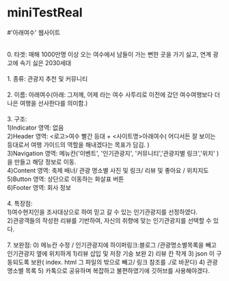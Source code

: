 # miniTestReal
#'아래여수' 웹사이트 </br>

</br>
0. 타겟: 매해 1000만명 이상 오는 여수에서 남들이 가는 뻔한 곳을 가기 싫고, 연계 광고에 속기 싫은 2030세대</br>
</br>1. 종류: 관광지 추천 및 커뮤니티</br>
</br>2. 이름: 아래여수(아래: 그저께, 어제 라는 여수 사투리로 이전에 갔던 여수여행보다 더 나은 여행을 선사한다를 의미함.)</br>
</br>3. 구조:</br>
   1)Indicator 영역: 없음 </br>
   2)Header 영역: <로고>여수 빨간 등대 + <사이트명>아래여수( 어디서든 잘 보이는 등대로서 여행 가이드의 역할을 해내겠다는 목표가 담김. ) </br>
   3)Navigation 영역: 메뉴칸('이벤트', '인기관광지', '커뮤니티','관광지별 링크','위치' )을 만들고 해당 정보로 이동. </br>
   4)Content 영역: 축제 배너/ 관광 명소별 사진 및 링크/ 리뷰 및 좋아요 / 위치지도 </br>
   5)Button 영역: 상단으로 이동하는 화살표 버튼</br>
   6)Footer 영역: 회사 정보</br>
</br>4. 특장점:</br>
   1)여수현지인을 조사대상으로 하여 믿고 갈 수 있는 인기관광지를 선정하였다. </br>
   2)관광객들의 작성한 리뷰를 기반하여, 자신의 취향에 맞는 인기관광지를 선택할 수 있다. </br>
</br>7. 보완점:
   0) 메뉴칸 수정 / 인기관광지에 하이퍼링크:블로그 /관광명소별목록을 빼고 인기관광지 옆에 위치하게 
   1)리뷰 삽입 및 저장 기숭 보완
   2) 리뷰 칸 작게
   3) json  이 구동되도록 보완( index. html 그 파일의 밖으로 빼고/ 링크 참조를 ./로 바꾼다) 
   4) 관광 명소별 목록
   5) 카톡으로 공유하며 복잡하고 불편하였기에 깃허브를 사용해야겠다. 
      
